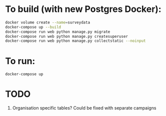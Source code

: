 # To build (with new Postgres Docker):
```bash
docker volume create --name=surveydata
docker-compose up --build
docker-compose run web python manage.py migrate
docker-compose run web python manage.py createsuperuser
docker-compose run web python manage.py collectstatic --noinput
```


# To run:
```bash
docker-compose up
```

# TODO
1. Organisation specific tables? Could be fixed with separate campaigns
